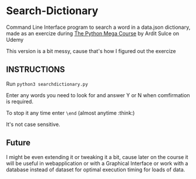 # Search-Dictionary

Command Line Interface program to search a word in a data.json dictionary, made as an exercize during [The Python Mega Course](https://www.udemy.com/gift/the-python-mega-course/) by Ardit Sulce on Udemy

This version is a bit messy, cause that's how I figured out the exercize

## INSTRUCTIONS

Run `python3 searchdictionary.py`

Enter any words you need to look for and answer Y or N when
comfirmation is required.

To stop it any time enter `\end` (almost anytime :think:)

It's not case sensitive.

## Future
I might be even extending it or tweaking it a bit, cause later on the course it will be useful in webapplication or with a Graphical Interface or work with a database instead of dataset for optimal execution timing for loads of data.
